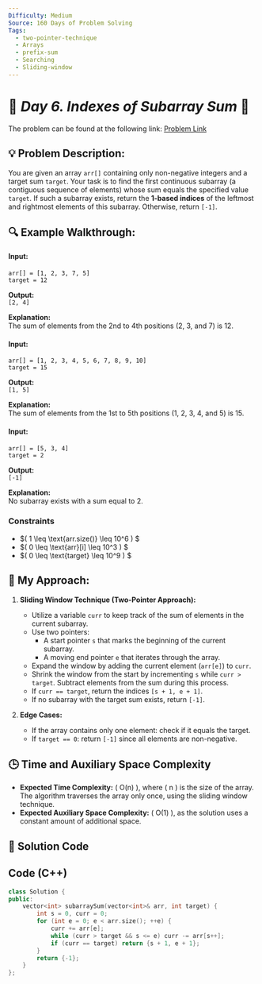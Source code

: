 ```yaml
---
Difficulty: Medium  
Source: 160 Days of Problem Solving  
Tags:
  - two-pointer-technique
  - Arrays
  - prefix-sum
  - Searching
  - Sliding-window
---
```


# 🚀 _Day 6. Indexes of Subarray Sum_ 🧠

The problem can be found at the following link: [Problem Link](https://www.geeksforgeeks.org/batch/gfg-160-problems/track/two-pointer-technique-gfg-160/problem/subarray-with-given-sum-1587115621)

## 💡 **Problem Description:**

You are given an array `arr[]` containing only non-negative integers and a target sum `target`. Your task is to find the first continuous subarray (a contiguous sequence of elements) whose sum equals the specified value `target`. If such a subarray exists, return the **1-based indices** of the leftmost and rightmost elements of this subarray. Otherwise, return `[-1]`.


## 🔍 **Example Walkthrough:**

#### **Input:**  
`arr[] = [1, 2, 3, 7, 5]`  
`target = 12`

**Output:**  
`[2, 4]`  

**Explanation:**  
The sum of elements from the 2nd to 4th positions (2, 3, and 7) is 12.


#### **Input:**  
`arr[] = [1, 2, 3, 4, 5, 6, 7, 8, 9, 10]`  
`target = 15`

**Output:**  
`[1, 5]`

**Explanation:**  
The sum of elements from the 1st to 5th positions (1, 2, 3, 4, and 5) is 15.


#### **Input:**  
`arr[] = [5, 3, 4]`  
`target = 2`

**Output:**  
`[-1]`

**Explanation:**  
No subarray exists with a sum equal to 2.


### **Constraints**

- $\( 1 \leq \text{arr.size()} \leq 10^6 \)  $
- $\( 0 \leq \text{arr}[i] \leq 10^3 \)  $
- $\( 0 \leq \text{target} \leq 10^9 \) $ 


## 🎯 **My Approach:**

1. **Sliding Window Technique (Two-Pointer Approach):**  
   - Utilize a variable `curr` to keep track of the sum of elements in the current subarray.
   - Use two pointers:  
     - A start pointer `s` that marks the beginning of the current subarray.  
     - A moving end pointer `e` that iterates through the array.  
   - Expand the window by adding the current element (`arr[e]`) to `curr`.  
   - Shrink the window from the start by incrementing `s` while `curr > target`. Subtract elements from the sum during this process.  
   - If `curr == target`, return the indices `[s + 1, e + 1]`.  
   - If no subarray with the target sum exists, return `[-1]`.

2. **Edge Cases:**  
   - If the array contains only one element: check if it equals the target.
   - If `target == 0`: return `[-1]` since all elements are non-negative.


## 🕒 **Time and Auxiliary Space Complexity** 

- **Expected Time Complexity:** \( O(n) \), where \( n \) is the size of the array. The algorithm traverses the array only once, using the sliding window technique.  
- **Expected Auxiliary Space Complexity:** \( O(1) \), as the solution uses a constant amount of additional space.

## 📝 **Solution Code**

## Code (C++)

```cpp
class Solution {
public:
    vector<int> subarraySum(vector<int>& arr, int target) {
        int s = 0, curr = 0;
        for (int e = 0; e < arr.size(); ++e) {
            curr += arr[e];
            while (curr > target && s <= e) curr -= arr[s++];
            if (curr == target) return {s + 1, e + 1};
        }
        return {-1};
    }
};
```

